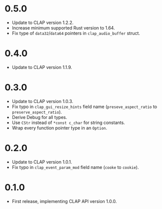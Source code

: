 # 0.5.0

- Update to CLAP version 1.2.2.
- Increase minimum supported Rust version to 1.64.
- Fix type of `data32`/`data64` pointers in `clap_audio_buffer` struct.

# 0.4.0

- Update to CLAP version 1.1.9.

# 0.3.0

- Update to CLAP version 1.0.3.
- Fix typo in `clap_gui_resize_hints` field name (`preseve_aspect_ratio` to `preserve_aspect_ratio`).
- Derive Debug for all types.
- Use `CStr` instead of `*const c_char` for string constants.
- Wrap every function pointer type in an `Option`.

# 0.2.0

- Update to CLAP version 1.0.1.
- Fix typo in `clap_event_param_mod` field name (`cooke` to `cookie`).

# 0.1.0

- First release, implementing CLAP API version 1.0.0.
